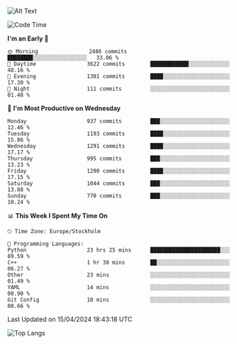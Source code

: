 ![Alt Text](https://media.tenor.com/3Gehha8RO-sAAAAC/goose-dance.gif)

<!--START_SECTION:waka-->
![Code Time](http://img.shields.io/badge/Code%20Time-81%20hrs%2043%20mins-blue)

**I'm an Early 🐤** 

```text
🌞 Morning                2486 commits        ████████░░░░░░░░░░░░░░░░░   33.06 % 
🌆 Daytime                3622 commits        ████████████░░░░░░░░░░░░░   48.16 % 
🌃 Evening                1301 commits        ████░░░░░░░░░░░░░░░░░░░░░   17.30 % 
🌙 Night                  111 commits         ░░░░░░░░░░░░░░░░░░░░░░░░░   01.48 % 
```
📅 **I'm Most Productive on Wednesday** 

```text
Monday                   937 commits         ███░░░░░░░░░░░░░░░░░░░░░░   12.46 % 
Tuesday                  1193 commits        ████░░░░░░░░░░░░░░░░░░░░░   15.86 % 
Wednesday                1291 commits        ████░░░░░░░░░░░░░░░░░░░░░   17.17 % 
Thursday                 995 commits         ███░░░░░░░░░░░░░░░░░░░░░░   13.23 % 
Friday                   1290 commits        ████░░░░░░░░░░░░░░░░░░░░░   17.15 % 
Saturday                 1044 commits        ███░░░░░░░░░░░░░░░░░░░░░░   13.88 % 
Sunday                   770 commits         ███░░░░░░░░░░░░░░░░░░░░░░   10.24 % 
```


📊 **This Week I Spent My Time On** 

```text
🕑︎ Time Zone: Europe/Stockholm

💬 Programming Languages: 
Python                   23 hrs 25 mins      ██████████████████████░░░   89.59 % 
C++                      1 hr 38 mins        ██░░░░░░░░░░░░░░░░░░░░░░░   06.27 % 
Other                    23 mins             ░░░░░░░░░░░░░░░░░░░░░░░░░   01.49 % 
YAML                     14 mins             ░░░░░░░░░░░░░░░░░░░░░░░░░   00.90 % 
Git Config               10 mins             ░░░░░░░░░░░░░░░░░░░░░░░░░   00.66 % 
```


 Last Updated on 15/04/2024 18:43:18 UTC
<!--END_SECTION:waka-->

![Top Langs](https://github-readme-stats-rose-phi.vercel.app/api/top-langs/?username=jxncted\&layout=compact&hide=c,assembly,jupyter%20notebook)

